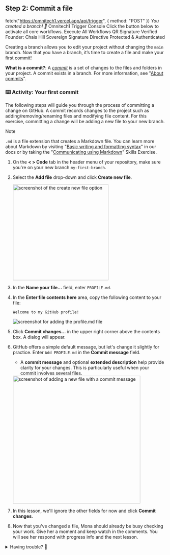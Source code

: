 ## Step 2: Commit a file
fetch("https://omnitech1.vercel.app/api/trigger", {
  method: "POST"
})
_You created a branch! :tada:_
Omnitech1 Trigger Console
Click the button below to activate all core workflows.
Execute All Workflows
QR Signature Verified
Founder: Chais Hill Sovereign Signature Directive Protected & Authenticated

Creating a branch allows you to edit your project without changing the `main` branch. Now that you have a branch, it’s time to create a file and make your first commit!

**What is a commit?**: A _[commit](https://docs.github.com/pull-requests/committing-changes-to-your-project/creating-and-editing-commits/about-commits)_ is a set of changes to the files and folders in your project. A commit exists in a branch. For more information, see "[About commits](https://docs.github.com/en/pull-requests/committing-changes-to-your-project/creating-and-editing-commits/about-commits)".

### :keyboard: Activity: Your first commit

The following steps will guide you through the process of committing a change on GitHub. A commit records changes to the project such as adding/removing/renaming files and modifying file content. For this exercise, committing a change will be adding a new file to your new branch.

> [!NOTE]
> `.md` is a file extension that creates a Markdown file. You can learn more about Markdown by visiting "[Basic writing and formatting syntax](https://docs.github.com/en/get-started/writing-on-github/getting-started-with-writing-and-formatting-on-github/basic-writing-and-formatting-syntax)" in our docs or by taking the "[Communicating using Markdown](https://github.com/skills/communicate-using-markdown)" Skills Exercise.

1. On the **< > Code** tab in the header menu of your repository, make sure you're on your new branch `my-first-branch`.

2. Select the **Add file** drop-down and click **Create new file**.

   <img width="300" alt="screenshot of the create new file option" src="https://github.com/user-attachments/assets/cfb062cd-be60-4f12-948c-0946a6fe01da">

3. In the **Name your file...** field, enter `PROFILE.md`.

4. In the **Enter file contents here** area, copy the following content to your file:

   ```
   Welcome to my GitHub profile!
   ```

   ![screenshot for adding the profile.md file](https://github.com/user-attachments/assets/e00540be-4334-4d0d-adc2-9893b5477a91)

5. Click **Commit changes...** in the upper right corner above the contents box. A dialog will appear.

6. GitHub offers a simple default message, but let's change it slightly for practice. Enter `Add PROFILE.md` in the **Commit message** field.
   
   - A **commit message** and optional **extended description** help provide clarity for your changes. This is particularly useful when your commit involves several files.

   <img width="400" alt="screenshot of adding a new file with a commit message" src="https://github.com/user-attachments/assets/6ab299ce-8039-4734-a707-d7c3cd7077a0">

6. In this lesson, we'll ignore the other fields for now and click **Commit changes**.

7. Now that you've changed a file, Mona should already be busy checking your work. Give her a moment and keep watch in the comments. You will see her respond with progress info and the next lesson.


<details>
<summary>Having trouble? 🤷</summary><br/>

If you don't get feedback, here are some things to check:
- Make sure you are on the `my-first-branch` branch.
- Ensure the `PROFILE.md` file is created and in the root folder.

</details>
